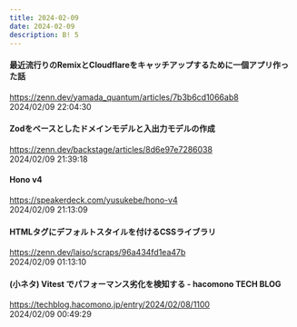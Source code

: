```yaml
---
title: 2024-02-09
date: 2024-02-09
description: B! 5
---
```


#### 最近流行りのRemixとCloudflareをキャッチアップするために一個アプリ作った話
https://zenn.dev/yamada_quantum/articles/7b3b6cd1066ab8<br>
2024/02/09 22:04:30<br>


#### Zodをベースとしたドメインモデルと入出力モデルの作成
https://zenn.dev/backstage/articles/8d6e97e7286038<br>
2024/02/09 21:39:18<br>


#### Hono v4
https://speakerdeck.com/yusukebe/hono-v4<br>
2024/02/09 21:13:09<br>


#### HTMLタグにデフォルトスタイルを付けるCSSライブラリ
https://zenn.dev/laiso/scraps/96a434fd1ea47b<br>
2024/02/09 01:13:10<br>


#### (小ネタ) Vitest でパフォーマンス劣化を検知する - hacomono TECH BLOG
https://techblog.hacomono.jp/entry/2024/02/08/1100<br>
2024/02/09 00:49:29<br>



